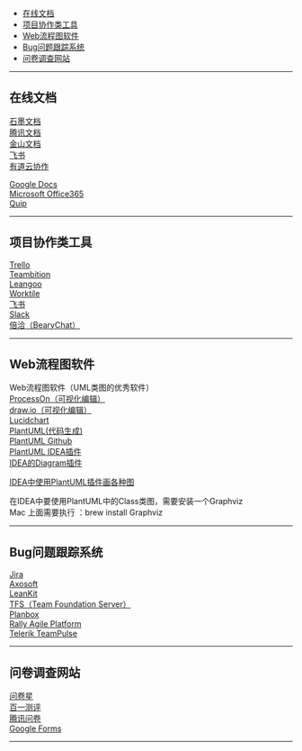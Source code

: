 - [在线文档](#在线文档)
- [项目协作类工具](#项目协作类工具)
- [Web流程图软件](#Web流程图软件)
- [Bug问题跟踪系统](#Bug问题跟踪系统)
- [问卷调查网站](#问卷调查网站)


---------------------------------------------------------------------------------------------------------------------  

## 在线文档
[石墨文档](https://shimo.im/desktop)  
[腾讯文档](https://docs.qq.com/desktop)  
[金山文档](https://www.kdocs.cn/latest)  
[飞书](https://www.feishu.cn/)  
[有道云协作](https://co.youdao.com/index.html)  

[Google Docs](https://docs.google.com/document/u/0/)  
[Microsoft Office365](https://www.office.com/)  
[Quip](https://youngzil.quip.com/)  




---------------------------------------------------------------------------------------------------------------------  

## 项目协作类工具  
[Trello](https://trello.com/)  
[Teambition](https://www.teambition.com/)  
[Leangoo](https://www.leangoo.com)  
[Worktile]()  
[飞书](https://www.feishu.cn/)  
[Slack](https://slack.com/intl/en-cn/)  
[倍洽（BearyChat）](https://bearychat.com/start)  




---------------------------------------------------------------------------------------------------------------------  


## Web流程图软件

Web流程图软件（UML类图的优秀软件）  
[ProcessOn（可视化编辑）](https://www.processon.com/)  
[draw.io（可视化编辑）](https://www.draw.io/)  
[Lucidchart](https://app.lucidchart.com/documents)  
[PlantUML(代码生成)](https://plantuml.com/zh/)  
[PlantUML Github](https://github.com/plantuml/plantuml)  
[PlantUML IDEA插件](https://plugins.jetbrains.com/plugin/7017-plantuml-integration)  
[IDEA的Diagram插件](https://www.jetbrains.com/help/idea/class-diagram.html)  

[IDEA中使用PlantUML插件画各种图](https://mp.weixin.qq.com/s/HfxioSqfG4-iDBwtU97hVA)  

在IDEA中要使用PlantUML中的Class类图，需要安装一个Graphviz  
Mac 上面需要执行 ：brew install Graphviz  





---------------------------------------------------------------------------------------------------------------------  

## Bug问题跟踪系统
[Jira]()  
[Axosoft]()  
[LeanKit]()  
[TFS（Team Foundation Server）]()  
[Planbox]()  
[Rally Agile Platform]()  
[Telerik TeamPulse]()  




---------------------------------------------------------------------------------------------------------------------  



## 问卷调查网站  
[问卷星](https://www.wjx.cn/)  
[百一测评]()  
[腾讯问卷](https://wj.qq.com/mine.html)  
[Google Forms](https://docs.google.com/forms/u/0/)


---------------------------------------------------------------------------------------------------------------------  

